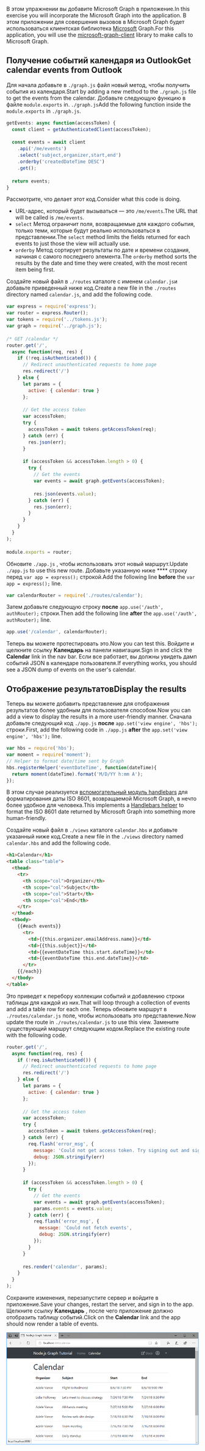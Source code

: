 <!-- markdownlint-disable MD002 MD041 -->

<span data-ttu-id="d671b-101">В этом упражнении вы добавите Microsoft Graph в приложение.</span><span class="sxs-lookup"><span data-stu-id="d671b-101">In this exercise you will incorporate the Microsoft Graph into the application.</span></span> <span data-ttu-id="d671b-102">В этом приложении для совершения вызовов в Microsoft Graph будет использоваться клиентская библиотека [Microsoft](https://github.com/microsoftgraph/msgraph-sdk-javascript) Graph.</span><span class="sxs-lookup"><span data-stu-id="d671b-102">For this application, you will use the [microsoft-graph-client](https://github.com/microsoftgraph/msgraph-sdk-javascript) library to make calls to Microsoft Graph.</span></span>

## <a name="get-calendar-events-from-outlook"></a><span data-ttu-id="d671b-103">Получение событий календаря из Outlook</span><span class="sxs-lookup"><span data-stu-id="d671b-103">Get calendar events from Outlook</span></span>

<span data-ttu-id="d671b-104">Для начала добавьте в `./graph.js` файл новый метод, чтобы получить события из календаря.</span><span class="sxs-lookup"><span data-stu-id="d671b-104">Start by adding a new method to the `./graph.js` file to get the events from the calendar.</span></span> <span data-ttu-id="d671b-105">Добавьте следующую функцию в файле `module.exports` in. `./graph.js`</span><span class="sxs-lookup"><span data-stu-id="d671b-105">Add the following function inside the `module.exports` in `./graph.js`.</span></span>

```js
getEvents: async function(accessToken) {
  const client = getAuthenticatedClient(accessToken);

  const events = await client
    .api('/me/events')
    .select('subject,organizer,start,end')
    .orderby('createdDateTime DESC')
    .get();

  return events;
}
```

<span data-ttu-id="d671b-106">Рассмотрите, что делает этот код.</span><span class="sxs-lookup"><span data-stu-id="d671b-106">Consider what this code is doing.</span></span>

- <span data-ttu-id="d671b-107">URL-адрес, который будет вызываться — это `/me/events`.</span><span class="sxs-lookup"><span data-stu-id="d671b-107">The URL that will be called is `/me/events`.</span></span>
- <span data-ttu-id="d671b-108">`select` Метод ограничит поля, возвращаемые для каждого события, только теми, которые будут реально использоваться в представлении.</span><span class="sxs-lookup"><span data-stu-id="d671b-108">The `select` method limits the fields returned for each events to just those the view will actually use.</span></span>
- <span data-ttu-id="d671b-109">`orderby` Метод сортирует результаты по дате и времени создания, начиная с самого последнего элемента.</span><span class="sxs-lookup"><span data-stu-id="d671b-109">The `orderby` method sorts the results by the date and time they were created, with the most recent item being first.</span></span>

<span data-ttu-id="d671b-110">Создайте новый файл в `./routes` каталоге с именем `calendar.js`и добавьте приведенный ниже код.</span><span class="sxs-lookup"><span data-stu-id="d671b-110">Create a new file in the `./routes` directory named `calendar.js`, and add the following code.</span></span>

```js
var express = require('express');
var router = express.Router();
var tokens = require('../tokens.js');
var graph = require('../graph.js');

/* GET /calendar */
router.get('/',
  async function(req, res) {
    if (!req.isAuthenticated()) {
      // Redirect unauthenticated requests to home page
      res.redirect('/')
    } else {
      let params = {
        active: { calendar: true }
      };

      // Get the access token
      var accessToken;
      try {
        accessToken = await tokens.getAccessToken(req);
      } catch (err) {
        res.json(err);
      }

      if (accessToken && accessToken.length > 0) {
        try {
          // Get the events
          var events = await graph.getEvents(accessToken);

          res.json(events.value);
        } catch (err) {
          res.json(err);
        }
      }
    }
  }
);

module.exports = router;
```

<span data-ttu-id="d671b-111">Обновите `./app.js` , чтобы использовать этот новый маршрут.</span><span class="sxs-lookup"><span data-stu-id="d671b-111">Update `./app.js` to use this new route.</span></span> <span data-ttu-id="d671b-112">Добавьте указанную ниже \*\*\*\* строку перед `var app = express();` строкой.</span><span class="sxs-lookup"><span data-stu-id="d671b-112">Add the following line **before** the `var app = express();` line.</span></span>

```js
var calendarRouter = require('./routes/calendar');
```

<span data-ttu-id="d671b-113">Затем добавьте следующую строку **после** `app.use('/auth', authRouter);` строки.</span><span class="sxs-lookup"><span data-stu-id="d671b-113">Then add the following line **after** the `app.use('/auth', authRouter);` line.</span></span>

```js
app.use('/calendar', calendarRouter);
```

<span data-ttu-id="d671b-114">Теперь вы можете протестировать это.</span><span class="sxs-lookup"><span data-stu-id="d671b-114">Now you can test this.</span></span> <span data-ttu-id="d671b-115">Войдите и щелкните ссылку **Календарь** на панели навигации.</span><span class="sxs-lookup"><span data-stu-id="d671b-115">Sign in and click the **Calendar** link in the nav bar.</span></span> <span data-ttu-id="d671b-116">Если все работает, вы должны увидеть дамп событий JSON в календаре пользователя.</span><span class="sxs-lookup"><span data-stu-id="d671b-116">If everything works, you should see a JSON dump of events on the user's calendar.</span></span>

## <a name="display-the-results"></a><span data-ttu-id="d671b-117">Отображение результатов</span><span class="sxs-lookup"><span data-stu-id="d671b-117">Display the results</span></span>

<span data-ttu-id="d671b-118">Теперь вы можете добавить представление для отображения результатов более удобным для пользователя способом.</span><span class="sxs-lookup"><span data-stu-id="d671b-118">Now you can add a view to display the results in a more user-friendly manner.</span></span> <span data-ttu-id="d671b-119">Сначала добавьте следующий код `./app.js` **после** `app.set('view engine', 'hbs');` строки.</span><span class="sxs-lookup"><span data-stu-id="d671b-119">First, add the following code in `./app.js` **after** the `app.set('view engine', 'hbs');` line.</span></span>

```js
var hbs = require('hbs');
var moment = require('moment');
// Helper to format date/time sent by Graph
hbs.registerHelper('eventDateTime', function(dateTime){
  return moment(dateTime).format('M/D/YY h:mm A');
});
```

<span data-ttu-id="d671b-120">В этом случае реализуется [вспомогательный модуль handlebars](http://handlebarsjs.com/#helpers) для форматирования даты ISO 8601, возвращаемой Microsoft Graph, в нечто более удобное для человека.</span><span class="sxs-lookup"><span data-stu-id="d671b-120">This implements a [Handlebars helper](http://handlebarsjs.com/#helpers) to format the ISO 8601 date returned by Microsoft Graph into something more human-friendly.</span></span>

<span data-ttu-id="d671b-121">Создайте новый файл в `./views` каталоге `calendar.hbs` и добавьте указанный ниже код.</span><span class="sxs-lookup"><span data-stu-id="d671b-121">Create a new file in the `./views` directory named `calendar.hbs` and add the following code.</span></span>

```html
<h1>Calendar</h1>
<table class="table">
  <thead>
    <tr>
      <th scope="col">Organizer</th>
      <th scope="col">Subject</th>
      <th scope="col">Start</th>
      <th scope="col">End</th>
    </tr>
  </thead>
  <tbody>
    {{#each events}}
      <tr>
        <td>{{this.organizer.emailAddress.name}}</td>
        <td>{{this.subject}}</td>
        <td>{{eventDateTime this.start.dateTime}}</td>
        <td>{{eventDateTime this.end.dateTime}}</td>
      </tr>
    {{/each}}
  </tbody>
</table>
```

<span data-ttu-id="d671b-122">Это приведет к перебору коллекции событий и добавлению строки таблицы для каждой из них.</span><span class="sxs-lookup"><span data-stu-id="d671b-122">That will loop through a collection of events and add a table row for each one.</span></span> <span data-ttu-id="d671b-123">Теперь обновите маршрут в `./routes/calendar.js` поле, чтобы использовать это представление.</span><span class="sxs-lookup"><span data-stu-id="d671b-123">Now update the route in `./routes/calendar.js` to use this view.</span></span> <span data-ttu-id="d671b-124">Замените существующий маршрут следующим кодом.</span><span class="sxs-lookup"><span data-stu-id="d671b-124">Replace the existing route with the following code.</span></span>

```js
router.get('/',
  async function(req, res) {
    if (!req.isAuthenticated()) {
      // Redirect unauthenticated requests to home page
      res.redirect('/')
    } else {
      let params = {
        active: { calendar: true }
      };

      // Get the access token
      var accessToken;
      try {
        accessToken = await tokens.getAccessToken(req);
      } catch (err) {
        req.flash('error_msg', {
          message: 'Could not get access token. Try signing out and signing in again.',
          debug: JSON.stringify(err)
        });
      }

      if (accessToken && accessToken.length > 0) {
        try {
          // Get the events
          var events = await graph.getEvents(accessToken);
          params.events = events.value;
        } catch (err) {
          req.flash('error_msg', {
            message: 'Could not fetch events',
            debug: JSON.stringify(err)
          });
        }
      }

      res.render('calendar', params);
    }
  }
);
```

<span data-ttu-id="d671b-125">Сохраните изменения, перезапустите сервер и войдите в приложение.</span><span class="sxs-lookup"><span data-stu-id="d671b-125">Save your changes, restart the server, and sign in to the app.</span></span> <span data-ttu-id="d671b-126">Щелкните ссылку **Календарь** , после чего приложение должно отобразить таблицу событий.</span><span class="sxs-lookup"><span data-stu-id="d671b-126">Click on the **Calendar** link and the app should now render a table of events.</span></span>

![Снимок экрана с таблицей событий](./images/add-msgraph-01.png)
